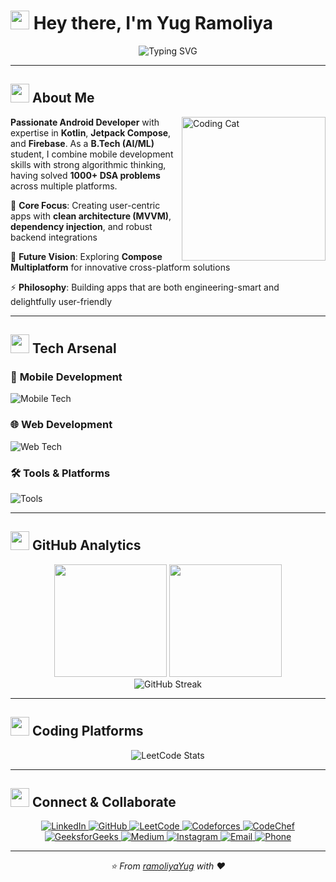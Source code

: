
# <img src="https://media.giphy.com/media/hvRJCLFzcasrR4ia7z/giphy.gif" width="30px" height="30px"> Hey there, I'm **Yug Ramoliya**

<div align="center"> <img src="https://readme-typing-svg.herokuapp.com?font=Fira+Code&size=24&duration=3000&pause=500&color=FF6B9D&center=true&vCenter=true&width=600&height=60&lines=Android+Developer+%7C+Kotlin+Intermediate;Problem+Solver+%7C+1000%2B+DSA+Questions;AI%2FML+Student+%7C+Pursuing+B.Tech;Full+Stack+Developer+%7C+Modern+Tech+Stack" alt="Typing SVG" /> </div>

----------

## <img src="https://media.giphy.com/media/WUlplcMpOCEmTGBtBW/giphy.gif" width="30"> **About Me**

<img align="right" alt="Coding Cat" width="230" src="https://media1.giphy.com/media/v1.Y2lkPTc5MGI3NjExbjl6OGdscDZvYW8yaTlwb3Z1eGd6c3hqZGlkYWpxY2MzZmlwNHA3ZSZlcD12MV9pbnRlcm5hbF9naWZfYnlfaWQmY3Q9Zw/6ib6KPmkeAjDTxMxij/giphy.gif">

**Passionate Android Developer** with expertise in **Kotlin**, **Jetpack Compose**, and **Firebase**. As a **B.Tech (AI/ML)** student, I combine mobile development skills with strong algorithmic thinking, having solved **1000+ DSA problems** across multiple platforms.

🚀 **Core Focus**: Creating user-centric apps with **clean architecture (MVVM)**, **dependency injection**, and robust backend integrations

🔮 **Future Vision**: Exploring **Compose Multiplatform** for innovative cross-platform solutions

⚡ **Philosophy**: Building apps that are both engineering-smart and delightfully user-friendly

----------

## <img src="https://media.giphy.com/media/iY8CRBdQXODJSCERIr/giphy.gif" width="30"> **Tech Arsenal**

<div>

### 📱 **Mobile Development**

<p> <img src="https://skillicons.dev/icons?i=kotlin,java,firebase,ktor,gradle,sqlite" alt="Mobile Tech" /> </p>

### 🌐 **Web Development**

<p> <img src="https://skillicons.dev/icons?i=html,css,js,nodejs,express,react,vite,tailwind,mongodb,mysql" alt="Web Tech" /> </p>

### 🛠️ **Tools & Platforms**

<p> <img src="https://skillicons.dev/icons?i=git,github,vscode,androidstudio,figma,postman,idea,webstorm,neovim,ubuntu,linux" alt="Tools" /> </p> </div>

----------

## <img src="https://media.giphy.com/media/W5eoZHPpUx9sapR0eu/giphy.gif" width="30"> **GitHub Analytics**

<div align="center"> <img height="180em" src="https://github-readme-stats.vercel.app/api?username=ramoliyaYug&show_icons=true&theme=radical&include_all_commits=true&count_private=true&hide_border=true&bg_color=0d1117&title_color=FF6B9D&text_color=c9d1d9&icon_color=C77DFF"/> <img height="180em" src="https://github-readme-stats.vercel.app/api/top-langs/?username=ramoliyaYug&layout=compact&theme=radical&hide_border=true&bg_color=0d1117&title_color=FF6B9D&text_color=c9d1d9"/> </div> <div align="center"> <img src="https://github-readme-streak-stats.herokuapp.com/?user=ramoliyaYug&theme=radical&hide_border=true&background=0d1117&stroke=C77DFF&ring=FF6B9D&fire=FF6B9D&currStreakLabel=C77DFF" alt="GitHub Streak" /> </div>

----------

## <img src="https://media.giphy.com/media/LnQjpWaON8nhr21vNW/giphy.gif" width="30"> **Coding Platforms**

<div align="center"> <img src="https://leetcard.jacoblin.cool/ramoliyaYug?theme=dark&font=Noto%20Sans&ext=heatmap" alt="LeetCode Stats" /> </div>

----------

## <img src="https://media.giphy.com/media/LnQjpWaON8nhr21vNW/giphy.gif" width="30"> **Connect & Collaborate**

<div align="center"> <a href="https://www.linkedin.com/in/yug-ramoliya-25a3b0308/"> <img src="https://img.shields.io/badge/LinkedIn-0077B5?style=for-the-badge&logo=linkedin&logoColor=white" alt="LinkedIn" /> </a> <a href="https://github.com/ramoliyaYug"> <img src="https://img.shields.io/badge/GitHub-100000?style=for-the-badge&logo=github&logoColor=white" alt="GitHub" /> </a> <a href="https://leetcode.com/u/ramoliyaYug/"> <img src="https://img.shields.io/badge/LeetCode-FFA116?style=for-the-badge&logo=leetcode&logoColor=black" alt="LeetCode" /> </a> <a href="https://codeforces.com/profile/ramoliyayug55"> <img src="https://img.shields.io/badge/Codeforces-1F8ACB?style=for-the-badge&logo=codeforces&logoColor=white" alt="Codeforces" /> </a> <a href="https://www.codechef.com/users/ramoliyayug55"> <img src="https://img.shields.io/badge/CodeChef-5B4638?style=for-the-badge&logo=codechef&logoColor=white" alt="CodeChef" /> </a> <a href="https://www.geeksforgeeks.org/user/mastermind57369/"> <img src="https://img.shields.io/badge/GeeksforGeeks-298D46?style=for-the-badge&logo=geeksforgeeks&logoColor=white" alt="GeeksforGeeks" /> </a> <a href="https://medium.com/@ramoliyayug55"> <img src="https://img.shields.io/badge/Medium-12100E?style=for-the-badge&logo=medium&logoColor=white" alt="Medium" /> </a> <a href="https://www.instagram.com/ramoliyayug7/"> <img src="https://img.shields.io/badge/Instagram-E4405F?style=for-the-badge&logo=instagram&logoColor=white" alt="Instagram" /> </a> <a href="mailto:ramoliyayug55@gmail.com"> <img src="https://img.shields.io/badge/Email-D14836?style=for-the-badge&logo=gmail&logoColor=white" alt="Email" /> </a> <a href="tel:+918140385672"> <img src="https://img.shields.io/badge/Phone-25D366?style=for-the-badge&logo=whatsapp&logoColor=white" alt="Phone" /> </a> </div>

----------

<div align="center"> <i>⭐️ From <a href="https://github.com/ramoliyaYug">ramoliyaYug</a> with ❤️</i> </div>
